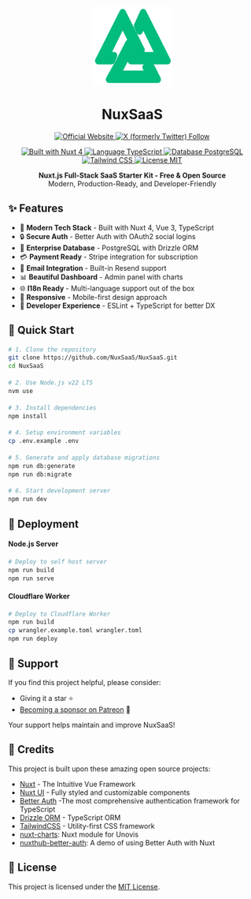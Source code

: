 <p align="center">
  <img src="public/logo.svg" alt="NuxSaaS Logo" width="160" height="160"/>
</p>

<h1 align="center">NuxSaaS</h1>

<p align="center">
  <a href="https://nuxsaas.com" target="_blank">
    <img alt="Official Website" src="https://img.shields.io/badge/Website-nuxsaas.com-blue?style=flat-square&logo=web" />
  </a>
  <a href="https://twitter.com/cyanhall" target="_blank">
    <img alt="X (formerly Twitter) Follow" src="https://img.shields.io/twitter/follow/cyanhall">
  </a>
</p>

<p align="center">
  <a href="https://nuxt.com/" target="_blank">
    <img alt="Built with Nuxt 4" src="https://img.shields.io/badge/Built%20with-Nuxt%204-00DC82?style=flat-square&logo=nuxt.js" />
  </a>
  <a href="https://www.typescriptlang.org/" target="_blank">
    <img alt="Language TypeScript" src="https://img.shields.io/badge/Language-TypeScript-blue?style=flat-square&logo=typescript" />
  </a>
  <a href="https://www.postgresql.org/" target="_blank">
    <img alt="Database PostgreSQL" src="https://img.shields.io/badge/Database-PostgreSQL-blue?style=flat-square&logo=postgresql" />
  </a>
  <a href="https://tailwindcss.com/" target="_blank">
    <img alt="Tailwind CSS" src="https://img.shields.io/badge/Styling-Tailwind%20CSS-38B2AC?style=flat-square&logo=tailwind-css" />
  </a>
  <a href="https://github.com/NuxSaaS/NuxSaaS/blob/main/LICENSE" target="_blank">
    <img alt="License MIT" src="https://img.shields.io/badge/License-MIT-yellow.svg?style=flat-square" />
  </a>
</p>

<p align="center">
  <b>Nuxt.js Full-Stack SaaS Starter Kit - Free & Open Source</b>
  <br />
  Modern, Production-Ready, and Developer-Friendly
</p>

## ✨ Features

- 🚀 **Modern Tech Stack** - Built with Nuxt 4, Vue 3, TypeScript
- 🔒 **Secure Auth** - Better Auth with OAuth2 social logins
- 💾 **Enterprise Database** - PostgreSQL with Drizzle ORM
- 💳 **Payment Ready** - Stripe integration for subscription
- 📧 **Email Integration** - Built-in Resend support
- 📊 **Beautiful Dashboard** - Admin panel with charts
- 🌐 **I18n Ready** - Multi-language support out of the box
- 📱 **Responsive** - Mobile-first design approach
- 🎯 **Developer Experience** - ESLint + TypeScript for better DX

## 🚀 Quick Start

```bash
# 1. Clone the repository
git clone https://github.com/NuxSaaS/NuxSaaS.git
cd NuxSaaS

# 2. Use Node.js v22 LTS
nvm use

# 3. Install dependencies
npm install

# 4. Setup environment variables
cp .env.example .env

# 5. Generate and apply database migrations
npm run db:generate
npm run db:migrate

# 6. Start development server
npm run dev
```

## 🚀 Deployment
#### Node.js Server
```bash
# Deploy to self host server
npm run build
npm run serve
```

#### Cloudflare Worker
```bash
# Deploy to Cloudflare Worker
npm run build
cp wrangler.example.toml wrangler.toml
npm run deploy
```

## 🌟 Support

If you find this project helpful, please consider:
- Giving it a star ⭐
- [Becoming a sponsor on Patreon](https://patreon.com/NuxSaaS) 💖

Your support helps maintain and improve NuxSaaS!

## 🙏 Credits
This project is built upon these amazing open source projects:
- [Nuxt](https://nuxt.com) - The Intuitive Vue Framework
- [Nuxt UI](https://ui.nuxt.com) - Fully styled and customizable components
- [Better Auth](https://github.com/better-auth/better-auth) -The most comprehensive authentication framework for TypeScript
- [Drizzle ORM](https://github.com/drizzle-team/drizzle-orm) - TypeScript ORM
- [TailwindCSS](https://tailwindcss.com) - Utility-first CSS framework
- [nuxt-charts](https://github.com/dennisadriaans/vue-chrts): Nuxt module for Unovis
- [nuxthub-better-auth](https://github.com/atinux/nuxthub-better-auth): A demo of using Better Auth with Nuxt

## 📜 License
This project is licensed under the [MIT License](LICENSE).
